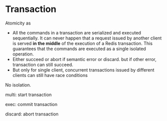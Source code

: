 # Transaction

Atomicity as 

* All the commands in a transaction are serialized and executed sequentially. It can never happen that a request issued by another client is served **in the middle** of the execution of a Redis transaction. This guarantees that the commands are executed as a single isolated operation.
* Either succeed or abort if semantic error or discard. but if other error, transaction can still succeed.
* But only for single client, concurrent transactions issued by different clients can still have race conditions

No isolation.

multi: start transaction

exec: commit transaction

discard: abort transaction

